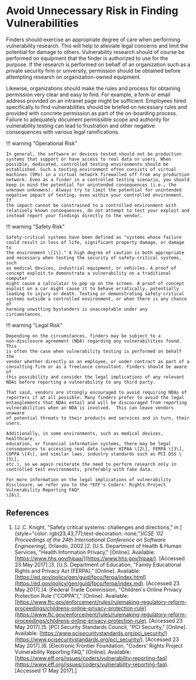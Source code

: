 # Avoid Unnecessary Risk in Finding Vulnerabilities

Finders should exercise an appropriate degree of care when performing
vulnerability research. This will help to alleviate legal concerns and
limit the potential for damage to others.
Vulnerability research should of course be performed on equipment that
the finder is authorized to use for the purpose. If the research is
performed on behalf of an organization such as a private security firm
or university, permission should be obtained before attempting research
on organization-owned equipment. 

Likewise, organizations should make the rules and process for obtaining
permission very clear and easy to find. For example, a form or email
address provided on an intranet page might be sufficient. Employees
hired specifically to find vulnerabilities should be briefed on
necessary rules and provided with concrete permission as part of the
on-boarding process. Failure to adequately document permissible scope
and authority for vulnerability testing can lead to frustration and
other negative consequences with various legal ramifications.

!!! warning "Operational Risk"

    In general, the software or devices tested should not be production
    systems that support or have access to real data or users. When
    possible, dedicated, controlled testing environments should be
    established. Such a testing environment often consists of virtual
    machines (VMs) in a virtual network firewalled off from any production
    network. Even as a finder in a controlled testing scenario, you should
    keep in mind the potential for unintended consequences (i.e., the
    unknown unknowns). Always try to limit the potential for unintended
    negative impact of testing, even within your controlled environment. If
    the impact cannot be constrained to a controlled environment with
    relatively known consequences, do not attempt to test your exploit and
    instead report your findings directly to the vendor.

!!! warning "Safety Risk"

    Safety-critical systems have been defined as "systems whose failure
    could result in loss of life, significant property damage, or damage to
    the environment \[1\]." A high degree of caution is both appropriate
    and necessary when testing the security of safety-critical systems, such
    as medical devices, industrial equipment, or vehicles. A proof of
    concept exploit to demonstrate a vulnerability on a traditional computer
    might cause a calculator to pop up on the screen. A proof of concept
    exploit on a car might cause it to behave erratically, potentially
    leading to injury or death. Testing or demonstrating safety-critical
    systems outside a controlled environment, or when there is any chance of
    harming unwitting bystanders is unacceptable under any
    circumstances.

!!! warning "Legal Risk"

    Depending on the circumstances, finders may be subject to a
    non-disclosure agreement (NDA) regarding any vulnerabilities found. This
    is often the case when vulnerability testing is performed on behalf the
    vendor whether directly as an employee, or under contract as part of a
    consulting firm or as a freelance consultant. Finders should be aware of
    this possibility and consider the legal implications of any relevant
    NDAs before reporting a vulnerability to any third party.

    That said, vendors are strongly encouraged to avoid requiring NDAs of
    reporters if at all possible. Many finders prefer to avoid the legal
    entanglements that NDAs entail and will be discouraged from reporting
    vulnerabilities when an NDA is involved.  This can leave vendors unaware
    of potential threats to their products and services and in turn, their
    users.
    
    Additionally, in some environments, such as medical devices, healthcare,
    education, or financial information systems, there may be legal
    consequences to accessing real data (under HIPAA \[2\], FERPA \[3\],
    COPPA \[4\], and similar laws, industry standards such as PCI DSS \[5\],
    etc.), so we again reiterate the need to perform research only in
    controlled test environments, preferably with fake data.
    
    For more information on the legal implications of vulnerability
    disclosure, we refer you to the *EFF's Coders' Rights Project
    Vulnerability Reporting FAQ*
    \[6\].

## References

1.  [J. C. Knight, "Safety critical systems: challenges and
    directions," in
    ]{style="color: rgb(23,43,77);text-decoration: none;"}*ICSE '02
    Proceedings of the 24th International Conference on Software
    Engineering*[, Orlando,
    2002.]2.  [U.S. Department of Health & Human Services, "Health Information
    Privacy," \[Online\]. Available:
    [https://www.hhs.gov/hipaa/](https://www.hhs.gov/hipaa/). \[Accessed 23 May
    2017\].]3.  [U.S. Department of Education, "Family Educational Rights and
    Privacy Act (FERPA)," \[Online\]. Available:
    [https://ed.gov/policy/gen/guid/fpco/ferpa/index.html](https://ed.gov/policy/gen/guid/fpco/ferpa/index.md). \[Accessed 23 May
    2017\].]4.  [Federal Trade Commission, "Children's Online Privacy Protection
    Rule ("COPPA")," \[Online\]. Available:
    [https://www.ftc.gov/enforcement/rules/rulemaking-regulatory-reform-proceedings/childrens-online-privacy-protection-rule](https://www.ftc.gov/enforcement/rules/rulemaking-regulatory-reform-proceedings/childrens-online-privacy-protection-rule). \[Accessed 23 May
    2017\].]5.  [PCI Security Standards Council, "PCI Security," \[Online\].
    Available:
    [https://www.pcisecuritystandards.org/pci_security/](https://www.pcisecuritystandards.org/pci_security/). \[Accessed 23 May
    2017\].]6.  [Electronic Frontier Foundation, "Coders' Rights Project
    Vulnerability Reporting FAQ," \[Online\]. Available:
    [https://www.eff.org/issues/coders/vulnerability-reporting-faq](https://www.eff.org/issues/coders/vulnerability-reporting-faq). \[Accessed 17 May
    2017\].]
